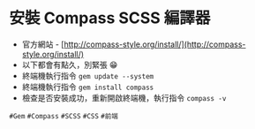 # 安裝 Compass SCSS 編譯器
* 官方網站 - [http://compass-style.org/install/](http://compass-style.org/install/)
* 以下都會有點久，別緊張 :grin:
* 終端機執行指令 `gem update --system`
* 終端機執行指令 `gem install compass`
* 檢查是否安裝成功，重新開啟終端機，執行指令 `compass -v`


`#Gem` `#Compass` `#SCSS` `#CSS` `#前端`
